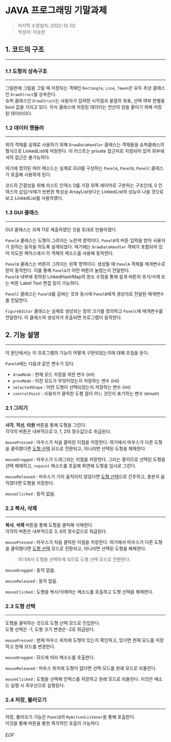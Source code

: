 # JAVA 프로그래밍 기말과제

> 마지막 수정일자: 2022-12-02   
> 작성자: 이승찬

## 1. 코드의 구조

<hr>

### 1.1 도형의 상속구조

<hr>

그림판에 그림을 그릴 때 저장되는 객체인 `Rectangle`, `Line`, `Tawon`은 모두
추상 클래스인 `DrawStruct`를 상속한다.   
슈퍼 클래스인 `DrawStruct`는 사용자가 입력한 시작점과 끝점의 좌표, 선택 여부 판별용
bool 값을 가지고 있다.
자식 클래스에 저장된 데이터는 연산의 양을 줄이기 위해 저장된 데이터이다.

### 1.2 데이터 핸들러

<hr>

위의 객체를 실제로 사용하기 위해 `DrawDataHandler` 클래스는 객체들을 슈퍼클래스의
형식으로 LinkedList에 저장한다. 이 리스트는 private 접근자로 지정되어 있어
외부에서의 접근은 불가능하다.

여기에 정의된 여러 메소드는 실제로 GUI를 구성하는 `PanelA`, `PanelB`, `PanelC` 클래스가
호출해 사용하게 된다.

코드의 간결성을 위해 리스트 인덱스 0를 가장 위쪽 레이어로 구분하는 구조인데,
0 인덱스의 삽입/삭제가 빈번한 특성상 ArrayList보다는 LinkedList의 성능이 나을
것으로 보고 LinkedList를 사용하였다.

### 1.3 GUI 클래스

<hr>

GUI 클래스는 과제 11로 제출하였던 것을 토대로 만들어졌다.

`PanelA` 클래스는 도형이 그려지는 노란색 영역이다. `PanelB`의 버튼 입력을 받아
사용자가 원하는 동작을 하도록 설계되었다. 여기에는 `DrawDataHandler` 객체가
포함되어 있어 의도한 케이스에서 이 객체의 메소드를 사용해 동작한다.

`PanelB` 클래스는 버튼이 그려지는 왼쪽 영역이다. 생성될 때 `PanelA` 객체를 매개변수로
받아 동작한다. 이를 통해 `PanelA`가 어떤 버튼이 눌렸는지 전달한다.    
`PanelB` 내부에 정의된 LinkedHashMap의 원소 수정을 통해 쉽게 버튼의 추가/삭제 또는
버튼 Label Text 편집 등이 가능하다.

`PanelC` 클래스는 `PanelB`를 감싸는 것과 동시에 `PanelB`에게 생성자로 전달된
매개변수를 전달한다.

`FigureEditor` 클래스는 실제로 생성되는 창의 크기를 정의하고 `PanelC`에 매개변수를
전달한다. 이 클래스의 생성자가 호출되면 프로그램이 동작한다.

## 2. 기능 설명

<hr>

이 문단에서는 이 프로그램의 기능이 어떻게 구현되었는지에 대해 초점을 둔다.

`PanelA`에는 다음과 같은 변수가 있다.

- `drawMode` : 현재 모드 저장을 위한 변수 (int)
- `prevMode` : 이전 모드가 무엇이었는지 저장하는 변수 (int)
- `selectedShape` : 어떤 도형이 선택되었는지 저장하는 변수 (int)
- `controlPoint` : 사용자가 클릭한 도형 점이 어느 것인지 표기하는 변수 (enum)

### 2.1 그리기

<hr>

**사각**, **직선**, **타원** 버튼을 통해 도형을 그린다.   
각각의 버튼은 내부적으로 0, 1, 2의 정수값으로 취급된다.

`mousePressed` :  마우스가 처음 클릭된 지점을 저장한다. 여기에서 마우스가 다른
도형을 클릭했다면 [도형 선택](#23--) 모드로 전환되고, 아니라면 선택된 도형을 해제한다.

`mouseDragged` : 마우스가 드래그되는 지점을 저장한다. 그리는 중이므로 선택된 도형을
선택 해제하고, `repaint` 메소드를 호출해 화면에 도형을 임시로 그린다.

`mouseReleased` : 마우스가 거의 움직이지 않았다면 [도형 선택](#23--)으로 간주하고,
충분히 움직였다면 도형을 저장한다.

`mouseClicked` : 동작 없음.

### 2.2 복사, 삭제

<hr>

**복사**, **삭제** 버튼을 통해 도형을 클릭해 삭제한다.   
각각의 버튼은 내부적으로 3, 4의 정수값으로 취급된다.

`mousePressed` :  마우스가 처음 클릭된 지점을 저장한다. 여기에서 마우스가 다른
도형을 클릭했다면 [도형 선택](#23--) 모드로 전환되고, 아니라면 선택된 도형을 해제한다.
> 여기에서 도형을 선택하게 되므로 도형 선택 모드로 전환된다.

`mouseDragged` : 동작 없음.

`mouseReleased` : 동작 없음.

`mouseClicked` : 도형을 복사/삭제하는 메소드를 호출하고 도형 선택을 해제한다.

### 2.3 도형 선택

<hr>

도형을 클릭하는 것으로 도형 선택 모드로 진입한다.   
도형 선택은 -1, 도형 크기 변경은 -2로 취급된다.

`mousePressed` : 현재 마우스 위치에 도형이 있는지 확인하고, 있다면 현재 모드를
저장하고 현재 모드를 변경한다.

`mouseDragged` : 모드에 따라 메소드를 호출한다.

`mouseReleased` : 마우스 위치에 도형이 없다면 선택 모드를 원래 모드로 되돌린다.

`mouseClicked` : 도형을 선택해 인덱스를 저장하고 원래 모드로 되돌린다. 이것은
메소드 실행 시 최우선으로 실행된다.

### 2.4 저장, 불러오기

<hr>

저장, 불러오기 기능은 `PanelB`의 `MyActionListener`을 통해 호출한다.   
이것을 통해 버튼을 통한 즉각적인 호출이 가능하다.

###### EOF